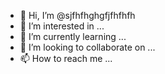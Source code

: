 - 👋 Hi, I’m @sjfhfhghgfjfhfhfh
- 👀 I’m interested in ...
- 🌱 I’m currently learning ...
- 💞️ I’m looking to collaborate on ...
- 📫 How to reach me ...

<!---
sjfhfhghgfjfhfhfh/sjfhfhghgfjfhfhfh is a ✨ special ✨ repository because its `README.md` (this file) appears on your GitHub profile.
You can click the Preview link to take a look at your changes.
--->
